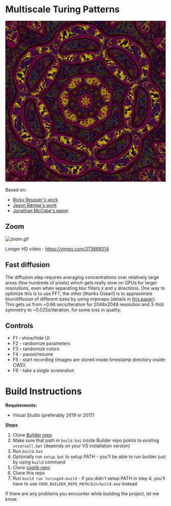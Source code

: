 # Multiscale Turing Patterns
![title.png](imgs/0.png)

Based on:
- [Ricky Reusser's work](http://rreusser.github.io/multiscale-turing-pattern-gallery/)
- [Jason Rampe's work](https://softologyblog.wordpress.com/2011/07/05/multi-scale-turing-patterns/)
- [Jonathan McCabe's paper](http://www.jonathanmccabe.com/Cyclic_Symmetric_Multi-Scale_Turing_Patterns.pdf)

## Zoom

![zoom.gif](imgs/zoom.gif)

Longer HD video - https://vimeo.com/373669214

## Fast diffusion

The diffusion step requires averaging concentrations over relatively large areas (few hundreds of pixels) which gets really slow on GPUs for larger resolutions, even when separating blur filters x and y directions. One way to optimize this is to use FFT, the other (thanks Oskar!) is to approximate blur/diffusion of different sizes by using mipmaps (details in [this paper](https://cgg.mff.cuni.cz/~oskar/projects/CGA2013/Elek2013.pdf)). This gets us from ~0.66 secs/iteration for 2048x2048 resolution and 3-fold symmetry to ~0.025s/iteration, for some loss in quality. 

## Controls

- F1 - show/hide UI
- F2 - randomize parameters
- F3 - randomize colors
- F4 - pause/resume
- F5 - start recording (images are stored inside timestamp directory inside CWD)
- F8 - take a single screenshot

# Build Instructions

**Requirements:**
* Visual Studio (preferably 2019 or 2017)
  
**Steps**
1. Clone [Builder repo](https://github.com/janivanecky/builder)
2. Make sure that path in `build.bat` inside Builder repo points to existing `vcvarsall.bat` (depends on your VS installation version)
3. Run `build.bat`
4. Optionally run `setup.bat` to setup PATH - you'll be able to run builder just by using `build` command
5. Clone [cpplib repo](https://github.com/janivanecky/cpplib)
6. Clone this repo
7. Run `build run turing2d.build` - if you didn't setup PATH in step 4, you'll have to use `YOUR_BUILDER_REPO_PATH/bin/build.exe` instead

If there are any problems you encounter while building the project, let me know.